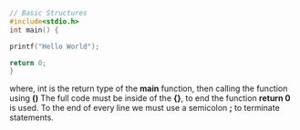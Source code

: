 ```c
// Basic Structures
#include<stdio.h>
int main() {

printf("Hello World");

return 0;
}
```
where, int is the return type of the **main** function, then calling the function using **()**
The full code must be inside of the **{}**, to end the function **return 0** is used. To the end of every line we must use a semicolon **;** to terminate statements.


